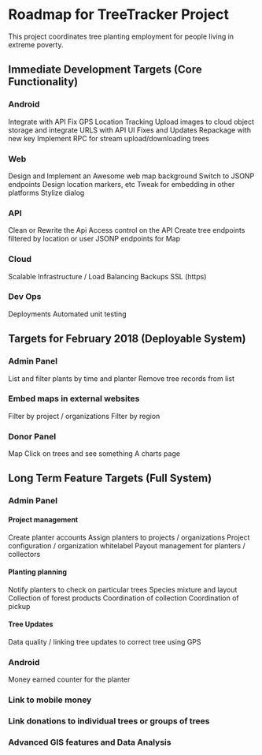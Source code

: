 # Roadmap for TreeTracker Project

This project coordinates tree planting employment for people living in extreme poverty.

## Immediate Development Targets (Core Functionality)

### Android
Integrate with API
Fix GPS Location Tracking
Upload images to cloud object storage and integrate URLS with API
UI Fixes and Updates
Repackage with new key
Implement RPC for stream upload/downloading trees

### Web
Design and Implement an Awesome web map background
Switch to JSONP endpoints
Design location markers, etc
Tweak for embedding in other platforms
Stylize dialog

### API
Clean or Rewrite the Api
Access control on the API
Create tree endpoints filtered by location or user
JSONP endpoints for Map

### Cloud
Scalable Infrastructure / Load Balancing
Backups
SSL (https)

### Dev Ops
Deployments
Automated unit testing

## Targets for February 2018 (Deployable System)

### Admin Panel
List and filter plants by time and planter
Remove tree records from list

### Embed maps in external websites
Filter by project / organizations
Filter by region

### Donor Panel 
Map
Click on trees and see something
A charts page


## Long Term Feature Targets  (Full System)

### Admin Panel
#### Project management
Create planter accounts
Assign planters to projects / organizations
Project configuration / organization whitelabel
Payout management for planters / collectors
#### Planting planning
Notify planters to check on particular trees
Species mixture and layout
Collection of forest products
Coordination of collection
Coordination of pickup

#### Tree Updates
Data quality / linking tree updates to correct tree using GPS

### Android
Money earned counter for the planter

### Link to mobile money

### Link donations to individual trees or groups of trees

### Advanced GIS features and Data Analysis

